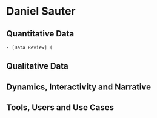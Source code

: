 # Daniel Sauter

## Quantitative Data
    - [Data Review] (

## Qualitative Data

## Dynamics, Interactivity and Narrative

## Tools, Users and Use Cases
